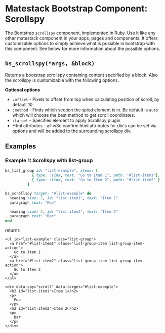 # Matestack Bootstrap Component: Scrollspy

The Bootstrap `scrollspy` component, implemented in Ruby. Use it like any other matestack component in your apps, pages and components. It offers customizable options to simply achieve what is possible in bootstrap with this component. See below for more information about the possible options.

## `bs_scrollspy(*args, &block)`

Returns a bootstrap scrollspy containing content specified by a block. Also the scrollspy is customizable with the following options.

**Optional options**

* `:offset` - Pixels to offset from top when calculating position of scroll, by default 10
* `:method` - Finds which section the spied element is in. Be default is `auto` which will choose the best method to get scroll coordinates.
* `:target` - Specifies element to apply Scrollspy plugin.
* Html attributes - all w3c confirm html attributes for div's can be set via options and will be added to the surrounding scrollspy div.

## Examples

### Example 1: Scrollspy with list-group

```ruby
bs_list_group id: "list-example", items: [
            { type: :link, text: "Go to Item 1", path: "#list-item1"},
            { type: :link, text: "Go to Item 2", path: "#list-item2" }
          ]

bs_scrollspy target: "#list-example" do
  heading size: 2, id: "list-item1", text: "Item 1"
  paragraph text: "Foo"

  heading size: 2, id: "list-item2", text: "Item 2"
  paragraph text: "Bar"
end
```

returns

```markup
<ul id="list-example" class="list-group">
  <a href="#list-item1" class="list-group-item list-group-item-action">
    Go to Item 1
  </a>
  <a href="#list-item2" class="list-group-item list-group-item-action">
    Go to Item 2
  </a>
</ul>

<div data-spy="scroll" data-target="#list-example">
  <h2 id="list-item1">Item 1</h2>
  <p>
    Foo
  </p>
  <h2 id="list-item2">Item 2</h2>
  <p>
    Bar
  </p>
</div>
```

